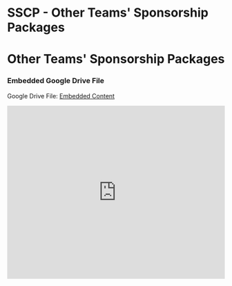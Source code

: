 # SSCP - Other Teams' Sponsorship Packages

# Other Teams' Sponsorship Packages

[](https://drive.google.com/folderview?id=10LVxkAawFh8B0d3bqxnV8JKDe2j5EoPe)

### Embedded Google Drive File

Google Drive File: [Embedded Content](https://drive.google.com/embeddedfolderview?id=10LVxkAawFh8B0d3bqxnV8JKDe2j5EoPe#list)

<iframe width="100%" height="400" src="https://drive.google.com/embeddedfolderview?id=10LVxkAawFh8B0d3bqxnV8JKDe2j5EoPe#list" frameborder="0"></iframe>

